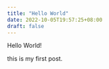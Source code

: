 ```yaml
---
title: "Hello World"
date: 2022-10-05T19:57:25+08:00
draft: false
---
```


Hello World!

this is my first post.